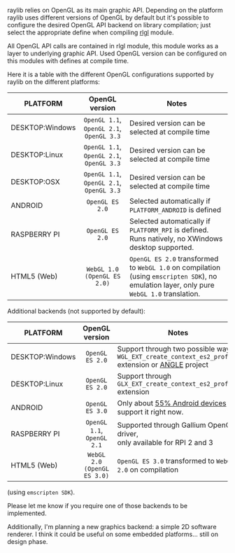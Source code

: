 raylib relies on OpenGL as its main graphic API. Depending on the platform raylib uses different versions of OpenGL by default but it's possible to configure the desired OpenGL API backend on library compilation; just select the appropriate define when compiling [rlgl](https://github.com/raysan5/raylib/blob/develop/src/rlgl.c) module.

All OpenGL API calls are contained in rlgl module, this module works as a layer to underlying graphic API. Used OpenGL version can be configured on this modules with defines at compile time.

Here it is a table with the different OpenGL configurations supported by raylib on the different platforms:

PLATFORM | OpenGL version | Notes
--- | :-------: | ---
DESKTOP:Windows | `OpenGL 1.1`,<br> `OpenGL 2.1`,<br> `OpenGL 3.3` | Desired version can be selected at compile time
DESKTOP:Linux | `OpenGL 1.1`,<br> `OpenGL 2.1`,<br> `OpenGL 3.3` | Desired version can be selected at compile time
DESKTOP:OSX | `OpenGL 1.1`,<br> `OpenGL 2.1`,<br> `OpenGL 3.3` | Desired version can be selected at compile time
ANDROID| `OpenGL ES 2.0` | Selected automatically if `PLATFORM_ANDROID` is defined
RASPBERRY PI | `OpenGL ES 2.0` | Selected automatically if `PLATFORM_RPI` is defined.<br> Runs natively, no XWindows desktop supported.
HTML5 (Web) | `WebGL 1.0 (OpenGL ES 2.0)` | `OpenGL ES 2.0` transformed to `WebGL 1.0` on compilation <br>(using `emscripten SDK`), no emulation layer, only pure `WebGL 1.0` translation.

Additional backends (not supported by default): 

PLATFORM | OpenGL version | Notes
--- | :------: | ---
DESKTOP:Windows | `OpenGL ES 2.0` | Support through two possible ways: `WGL_EXT_create_context_es2_profile` <br> extension or [ANGLE]() project
DESKTOP:Linux | `OpenGL ES 2.0` | Support through `GLX_EXT_create_context_es2_profile` extension
ANDROID | `OpenGL ES 3.0` | Only about [55% Android devices](https://developer.android.com/about/dashboards/index.html) support it right now.
RASPBERRY PI | `OpenGL 1.1`,<br> `OpenGL 2.1` | Supported through Gallium OpenGL driver, <br> only available for RPI 2 and 3
HTML5 (Web) | `WebGL 2.0` <br>`(OpenGL ES 3.0)` | `OpenGL ES 3.0` transformed to `WebGL 2.0` on compilation <br>
 (using `emscripten SDK`).

Please let me know if you require one of those backends to be implemented.

Additionally, I'm planning a new graphics backend: a simple 2D software renderer. I think it could be useful on some embedded platforms... still on design phase.

